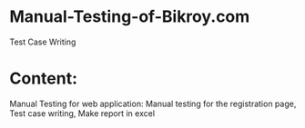 # Manual-Testing-of-Bikroy.com
Test Case Writing

# Content:
Manual Testing for web application:
  Manual testing for the registration page, Test case writing, Make report in excel
